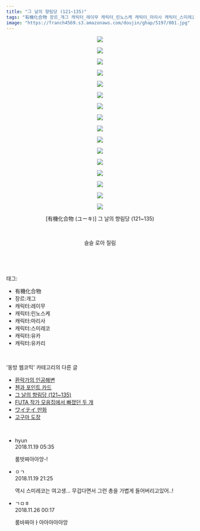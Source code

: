 ```yaml
---
title: "그 날의 향림당 (121~135)"
tags: "有機化合物 장르_개그 캐릭터_레이무 캐릭터_린노스케 캐릭터_마리사 캐릭터_스미레코 캐릭터_유카 캐릭터_유카리 ユーキ 동방_웹코믹"
image: "https://franch4569.s3.amazonaws.com/doujin/ghap/5197/001.jpg"
---
```

<div class="article">
<p style="text-align: center; clear: none; float: none;"><img src="{{ site.imgserver2 }}/ghap/5197/001.jpg"/></p>
<p style="text-align: center; clear: none; float: none;"><img src="{{ site.imgserver2 }}/ghap/5197/002.jpg"/></p>
<p style="text-align: center; clear: none; float: none;"><img src="{{ site.imgserver2 }}/ghap/5197/003.jpg"/></p>
<p style="text-align: center; clear: none; float: none;"><img src="{{ site.imgserver2 }}/ghap/5197/004.jpg"/></p>
<p style="text-align: center; clear: none; float: none;"><img src="{{ site.imgserver2 }}/ghap/5197/005.jpg"/></p>
<p style="text-align: center; clear: none; float: none;"><img src="{{ site.imgserver2 }}/ghap/5197/006.jpg"/></p>
<p style="text-align: center; clear: none; float: none;"><img src="{{ site.imgserver2 }}/ghap/5197/007.jpg"/></p>
<p style="text-align: center; clear: none; float: none;"><img src="{{ site.imgserver2 }}/ghap/5197/008.jpg"/></p>
<p style="text-align: center; clear: none; float: none;"><img src="{{ site.imgserver2 }}/ghap/5197/009.jpg"/></p>
<p style="text-align: center; clear: none; float: none;"><img src="{{ site.imgserver2 }}/ghap/5197/010.jpg"/></p>
<p style="text-align: center; clear: none; float: none;"><img src="{{ site.imgserver2 }}/ghap/5197/011.jpg"/></p>
<p style="text-align: center; clear: none; float: none;"><img src="{{ site.imgserver2 }}/ghap/5197/012.jpg"/></p>
<p style="text-align: center; clear: none; float: none;"><img src="{{ site.imgserver2 }}/ghap/5197/013.jpg"/></p>
<p style="text-align: center; clear: none; float: none;"><img src="{{ site.imgserver2 }}/ghap/5197/014.jpg"/></p>
<p style="text-align: center; clear: none; float: none;"><img src="{{ site.imgserver2 }}/ghap/5197/015.jpg"/></p>
<p style="text-align: center; clear: none; float: none;"><img src="{{ site.imgserver2 }}/ghap/5197/016.jpg"/></p>
<p style="text-align: center; clear: none; float: none;">[有機化合物 (ユーキ)] 그 날의 향림당 (121~135)</p>
<p style="text-align: center; clear: none; float: none;"><br/></p>
<p style="text-align: center; clear: none; float: none;">슬슬 로아 질림</p>
<p><br/></p>
</div><br/>
<div class="tagTrail">
<p>태그: </p>
<ul>
<li>有機化合物</li>
<li>장르:개그</li>
<li>캐릭터:레이무</li>
<li>캐릭터:린노스케</li>
<li>캐릭터:마리사</li>
<li>캐릭터:스미레코</li>
<li>캐릭터:유카</li>
<li>캐릭터:유카리</li>
</ul>
</div><br/>
<div class="another">
<p>'동방 웹코믹' 카테고리의 다른 글</p>
<ul>
<li><a href="/ghap_5205">환락가의 인공해변</a></li>
<li><a href="/ghap_5204">첸과 포인트 카드</a></li>
<li><a href="/ghap_5197">그 날의 향림당 (121~135)</a></li>
<li><a href="/ghap_5196">FUTA 작가 모음집에서 빠졌던 두 개</a></li>
<li><a href="/ghap_5135">ワイテイ 만화</a></li>
<li><a href="/ghap_5133">고구마 도장</a></li>
</ul>
</div><br/>
<div class="cb_module cb_fluid">
<div class="cb_wrt cb_profile">
<div class="comment">
<ul>
<li class="cb_thumb_off" id="comment15375114">
<div class="cb_comment_area">
<div class="cb_info_area">
<div class="cb_section">
<span class="cb_nick_name">hyun</span>
</div>
<div class="cb_section">
<span class="cb_date">2018.11.19 05:35 </span>
</div>
</div>
<div class="cb_dsc_comment">
<p class="cb_dsc">
											룸밧짜아아앙-!
										</p>
</div>
</div></li>
<li class="cb_thumb_off" id="comment15375427">
<div class="cb_comment_area">
<div class="cb_info_area">
<div class="cb_section">
<span class="cb_nick_name">ㅇㄱ</span>
</div>
<div class="cb_section">
<span class="cb_date">2018.11.19 21:25 </span>
</div>
</div>
<div class="cb_dsc_comment">
<p class="cb_dsc">
											역시 스미레코는 여고생... 무겁다면서 그런 총을 가볍게 들어버리고있어..!
										</p>
</div>
</div></li>
<li class="cb_thumb_off" id="comment15378484">
<div class="cb_comment_area">
<div class="cb_info_area">
<div class="cb_section">
<span class="cb_nick_name">ㄱㅁㅎ</span>
</div>
<div class="cb_section">
<span class="cb_date">2018.11.26 00:17 </span>
</div>
</div>
<div class="cb_dsc_comment">
<p class="cb_dsc">
											룸바짜아ㅏ아아아아아앙
										</p>
</div>
</div></li>
</ul>
</div>
</div><!-- commentList close -->
</div><br/>
